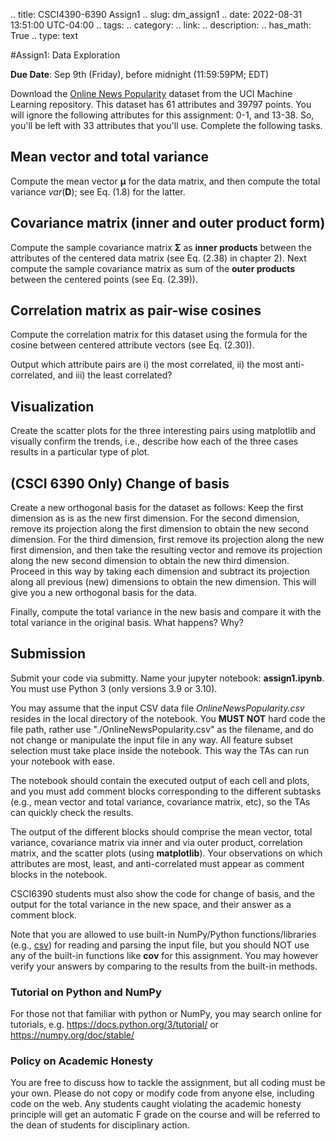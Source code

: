 .. title: CSCI4390-6390 Assign1
.. slug: dm_assign1
.. date: 2022-08-31 13:51:00 UTC-04:00
.. tags: 
.. category: 
.. link: 
.. description: 
.. has_math: True
.. type: text


#Assign1: Data Exploration 

**Due Date**: Sep 9th (Friday), before midnight (11:59:59PM; EDT)

Download the [Online News Popularity](https://archive.ics.uci.edu/ml/datasets/online+news+popularity) dataset
from the UCI Machine Learning repository. This dataset has 61 attributes
and 39797 points. You will ignore the following attributes for this
assignment: 0-1, and 13-38. So, you'll be left with 33 attributes that
you'll use. Complete the following tasks.

## Mean vector and total variance

Compute the mean vector $\mathbf{\mu}$ for the data
matrix, and then compute the total variance $var(\mathbf{D})$; see
Eq. (1.8) for the latter.

## Covariance matrix (inner and outer product form)

Compute the sample covariance matrix  $\mathbf{\Sigma}$  as **inner
products** between the attributes of the centered data matrix (see Eq.
(2.38) in chapter 2). Next compute the sample covariance matrix as sum
of the **outer products** between the centered points (see Eq. (2.39)).

## Correlation matrix as pair-wise cosines

Compute the correlation matrix for this dataset using the formula for
the cosine between centered attribute vectors (see Eq. (2.30)). 

Output which attribute pairs are i) the most correlated, ii) the most
anti-correlated, and iii) the least correlated?


## Visualization
Create the scatter plots for the three interesting pairs using
matplotlib and visually confirm the trends, i.e., describe how each of
the three cases results in a particular type of plot.

## (CSCI 6390 Only) Change of basis 

Create a new orthogonal basis for the dataset as follows: Keep the first
dimension as is as the new first dimension. For the second dimension, remove
its projection along the first dimension to obtain the new second dimension.
For the third dimension, first remove its projection along the new first
dimension, and then take the resulting vector and remove its projection
along the new second dimension to obtain the new third dimension. Proceed in
this way by taking each dimension and subtract its projection along all
previous (new) dimensions to obtain the new dimension. This will give you a
new orthogonal basis for the data. 

Finally, compute the total variance in the new basis and compare it with the
total variance in the original basis. What happens? Why?


## Submission

Submit your code via submitty. Name your jupyter notebook:
**assign1.ipynb**. You must use Python 3 (only versions 3.9 or 3.10).

You may assume that the input CSV data file *OnlineNewsPopularity.csv*
resides in the local directory of the notebook. You **MUST NOT**
hard code the file path, rather use "./OnlineNewsPopularity.csv" as the
filename, and do not change or manipulate the input file in any way. All
feature subset selection must take place inside the notebook. This
way the TAs can run your notebook with ease.

The notebook should contain the executed output of each cell and plots, and
you must add comment blocks corresponding to the
different subtasks (e.g., mean vector and total variance, covariance matrix,
etc), so the TAs can quickly check the results. 


The output of the different blocks should comprise the mean vector,
total variance, covariance matrix via inner and via outer product,
correlation matrix, and the scatter plots (using **matplotlib**). Your
observations on which attributes are most, least, and anti-correlated must
appear as comment blocks in the notebook.

CSCI6390 students must also
show the code for change of basis, and the output for the total variance in
the new space, and their answer as a comment block.


Note that you are allowed to use built-in NumPy/Python functions/libraries (e.g., [csv](https://docs.python.org/3/library/csv.html)) for reading and
parsing the input file, but you should NOT use any of the built-in functions
like **cov** for this assignment. You may however verify your answers by
comparing to the results from the built-in methods.

### Tutorial on Python and NumPy

For those not that familiar with python or NumPy, you may search online
for tutorials, e.g. https://docs.python.org/3/tutorial/ or
https://numpy.org/doc/stable/


### Policy on Academic Honesty

You are free to discuss how to tackle the assignment, but all coding
must be your own. Please do not copy or modify code from anyone else,
including code on the web. Any students caught violating the academic
honesty principle will get an automatic F grade on the course and will
be referred to the dean of students for disciplinary action.
